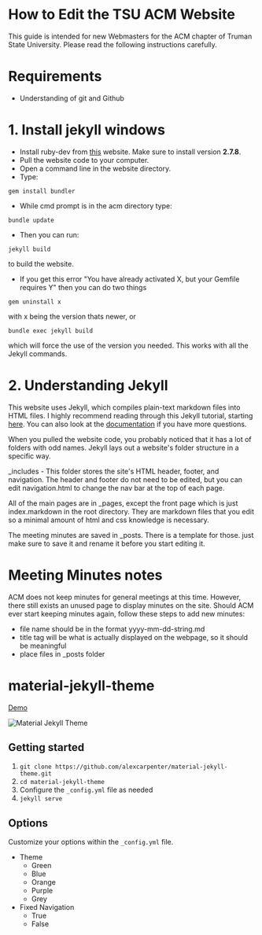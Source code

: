 # How to Edit the TSU ACM Website

This guide is intended for new Webmasters for the ACM chapter of Truman State University. Please read the following instructions carefully. 

# Requirements
- Understanding of git and Github

# 1. Install jekyll windows
- Install ruby-dev from [this](https://rubyinstaller.org/downloads/) website. Make sure to install version **2.7.8**. 
- Pull the website code to your computer.
- Open a command line in the website directory.
- Type: 

``` 
gem install bundler
```

- While cmd prompt is in the acm directory type: 

```
bundle update
```

- Then you can run: 

```
jekyll build
```

to build the website. 

- If you get this error "You have already activated X, but your Gemfile requires Y" then you can do two things
```
gem uninstall x
```

with x being the version thats newer, or 

``` 
bundle exec jekyll build
```

which will force the use of the version you needed. This works with all the Jekyll commands. 


# 2. Understanding Jekyll
This website uses Jekyll, which compiles plain-text markdown files into HTML files. I highly recommend reading through this Jekyll tutorial, 
starting [here](https://cloudcannon.com/tutorials/jekyll-tutorial/getting-started/). You can also look at the [documentation](https://jekyllrb.com/docs/)
if you have more questions. 

When you pulled the website code, you probably noticed that it has a lot of folders with odd names. 
Jekyll lays out a website's folder structure in a specific way. 

_includes - This folder stores the site's HTML header, footer, and navigation. The header and footer do not need to be edited, but you can
edit navigation.html to change the nav bar at the top of each page. 

All of the main pages are in _pages, except the front page which is just index.markdown in the root directory. They are markdown files that you edit so a minimal amount of html and css knowledge is necessary. 

The meeting minutes are saved in _posts. There is a template for those. just make sure to save it and rename it before you start editing it. 


# Meeting Minutes notes
ACM does not keep minutes for general meetings at this time. However, there still exists an unused page to display minutes on the site. 
Should ACM ever start keeping minutes again, follow these steps to add new minutes: 

- file name should be in the format yyyy-mm-dd-string.md
- title tag will be what is actually displayed on the webpage, so it should be meaningful 
- place files in _posts folder


# material-jekyll-theme
[Demo](http://alexcarpenter.github.io/material-jekyll-theme)

![Material Jekyll Theme](https://d13yacurqjgara.cloudfront.net/users/37718/screenshots/2430279/slice_1.jpg)

## Getting started
1. `git clone https://github.com/alexcarpenter/material-jekyll-theme.git`
2. `cd material-jekyll-theme`
3. Configure the `_config.yml` file as needed
4. `jekyll serve`

## Options
Customize your options within the `_config.yml` file.

+ Theme
  - Green
  - Blue
  - Orange
  - Purple
  - Grey
+ Fixed Navigation
  - True
  - False
